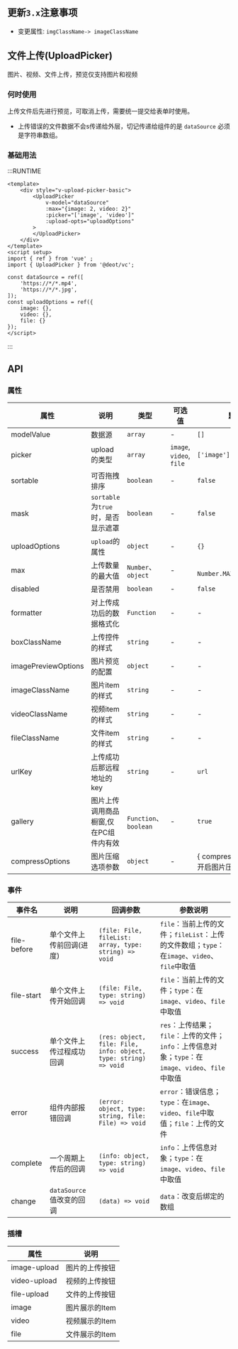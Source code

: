 ## 更新`3.x`注意事项
- 变更属性: `imgClassName-> imageClassName`


## 文件上传(UploadPicker)
图片、视频、文件上传，预览仅支持图片和视频

### 何时使用
上传文件后先进行预览，可取消上传，需要统一提交给表单时使用。
- 上传错误的文件数据不会s传递给外层，切记传递给组件的是 `dataSource` 必须是字符串数组。

### 基础用法

:::RUNTIME
```vue
<template>
	<div style="v-upload-picker-basic">
		<UploadPicker
			v-model="dataSource"
			:max="{image: 2, video: 2}"
			:picker="['image', 'video']"
			:upload-opts="uploadOptions"
		>
		</UploadPicker>
	</div>
</template>
<script setup>
import { ref } from 'vue' ; 
import { UploadPicker } from '@deot/vc';

const dataSource = ref([
	'https://*/*.mp4', 
	'https://*/*.jpg', 
]);
const uploadOptions = ref({
	image: {},
	video: {},
	file: {}
});
</script>
```
:::

## API

### 属性
| 属性                  | 说明                        | 类型                   | 可选值                      | 默认值                                  |
| ------------------- | ------------------------- | -------------------- | ------------------------ | ------------------------------------ |
| modelValue          | 数据源                       | `array`              | -                        | `[]`                                 |
| picker              | upload的类型                 | `array`              | `image`, `video`, `file` | `['image']`                          |
| sortable            | 可否拖拽排序                    | `boolean`            | -                        | `false`                              |
| mask                | `sortable`为`true`时，是否显示遮罩 | `boolean`            | -                        | `false`                              |
| uploadOptions       | `upload`的属性               | `object`             | -                        | `{}`                                 |
| max                 | 上传数量的最大值                  | `Number`、`object`    | -                        | ` Number.MAX_SAFE_INTEGER`           |
| disabled            | 是否禁用                      | `boolean`            | -                        | `false`                              |
| formatter           | 对上传成功后的数据格式化              | `Function`           | -                        | -                                    |
| boxClassName        | 上传控件的样式                   | `string`             | -                        | -                                    |
| imagePreviewOptions | 图片预览的配置                   | `object`             | -                        | -                                    |
| imageClassName      | 图片item的样式                 | `string`             | -                        | -                                    |
| videoClassName      | 视频item的样式                 | `string`             | -                        | -                                    |
| fileClassName       | 文件item的样式                 | `string`             | -                        | -                                    |
| urlKey              | 上传成功后那远程地址的key            | `string`             | -                        | `url`                                |
| gallery             | 图片上传调用商品橱窗,仅在PC组件内有效      | `Function`、`boolean` | -                        | `true`                               |
| compressOptions     | 图片压缩选项参数                  | `object`             | -                        | { compress: false, // 是否开启图片压缩 ... } |


### 事件

| 事件名         | 说明                 | 回调参数                                                            | 参数说明                                                                    |
| ----------- | ------------------ | --------------------------------------------------------------- | ----------------------------------------------------------------------- |
| file-before | 单个文件上传前回调(进度)      | `(file: File, fileList: array, type: string) => void`           | `file`：当前上传的文件；`fileList`：上传的文件数组；`type`：在`image`、`video`、`file`中取值     |
| file-start  | 单个文件上传开始回调         | `(file: File, type: string) => void`                            | `file`：当前上传的文件；`type`：在`image`、`video`、`file`中取值                        |
| success     | 单个文件上传过程成功回调       | `(res: object, file: File, info: object, type: string) => void` | `res`：上传结果；`file`：上传的文件；`info`：上传信息对象；`type`：在`image`、`video`、`file`中取值 |
| error       | 组件内部报错回调           | `(error: object, type: string, file: File) => void`             | `error`：错误信息；`type`：在`image`、`video`、`file`中取值；`file`：上传的文件             |
| complete    | 一个周期上传后的回调         | `(info: object, type: string) => void`                          | `info`：上传信息对象；`type`：在`image`、`video`、`file`中取值                         |
| change      | `dataSource`值改变的回调 | `(data) => void`                                                | `data`：改变后绑定的数组                                                         |


### 插槽
| 属性           | 说明        |
| ------------ | --------- |
| image-upload | 图片的上传按钮   |
| video-upload | 视频的上传按钮   |
| file-upload  | 文件的上传按钮   |
| image        | 图片展示的Item |
| video        | 视频展示的Item |
| file         | 文件展示的Item |
